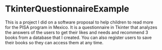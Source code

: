 # TkinterQuestionnaireExample
This is a project I did on a software proposal to help children to read more for the PISA program in Mexico. It is a questionnaire in Tkinter that analyzes the answers of the users to get their likes and needs and recommend 3 books from a database that I created.  You can also register users to save their books so they can access them at any time.
